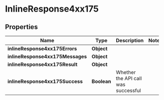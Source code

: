 # InlineResponse4xx175

## Properties
Name | Type | Description | Notes
------------ | ------------- | ------------- | -------------
**inlineResponse4xx175Errors** | **Object** |  | 
**inlineResponse4xx175Messages** | **Object** |  | 
**inlineResponse4xx175Result** | **Object** |  | 
**inlineResponse4xx175Success** | **Boolean** | Whether the API call was successful | 
